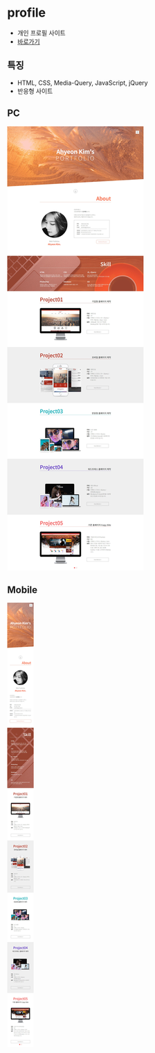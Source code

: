# profile
- 개인 프로필 사이트
- [바로가기](https://may54ther.github.io/2018-profile)

## 특징
- HTML, CSS, Media-Query, JavaScript, jQuery
- 반응형 사이트

## PC
![Screenshot](./screenshot/screenshot.jpg)

## Mobile
![Screenshot](./screenshot/screenshot_mb.jpg)
